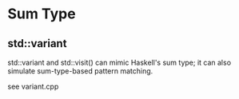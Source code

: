 # Sum Type

## std::variant

std::variant and std::visit() can mimic Haskell's sum type;
it can also simulate sum-type-based pattern matching.

see variant.cpp
